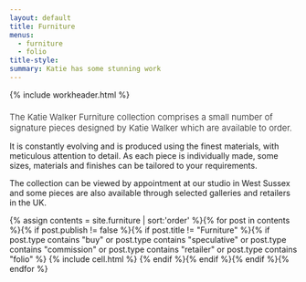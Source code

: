 ```yaml
---
layout: default
title: Furniture
menus:
  - furniture
  - folio
title-style:
summary: Katie has some stunning work
---
```




{% include workheader.html %}

<div class="work" markdown="1">
<!-- # The Katie Walker Furniture collection -->

<h1 style="font-weight: 300; font-size: 15px;">The Katie Walker Furniture collection comprises a small number of signature pieces designed by Katie Walker which are available to order.</h1>

It is constantly evolving and is produced using the finest materials, with meticulous attention to detail. As each piece is individually made, some sizes, materials and finishes can be tailored to your requirements.

The collection can be viewed by appointment at our studio in West Sussex and some pieces are also available through selected galleries and retailers in the UK.

  <div class="grid clearfix">
    {% assign contents = site.furniture | sort:'order' %}{% for post in contents %}{% if post.publish != false %}{% if post.title != "Furniture" %}{% if post.type contains "buy" or post.type contains "speculative" or post.type contains "commission" or post.type contains "retailer" or post.type contains "folio" %}
    {% include cell.html %}
    {% endif %}{% endif %}{% endif %}{% endfor %}
  </div>
</div>
